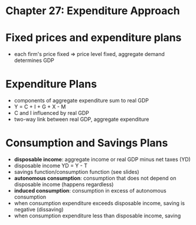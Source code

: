 Chapter 27: Expenditure Approach
===================

Fixed prices and expenditure plans
================================

* each firm's price fixed => price level fixed, aggregate demand determines GDP

Expenditure Plans
==================

* components of aggregate expenditure sum to real GDP
* Y = C + I + G + X - M
* C and I influenced by real GDP
* two-way link between real GDP, aggregate expenditure

Consumption and Savings Plans
===========================

* __disposable income__: aggregate income or real GDP minus net taxes (YD)
* disposable income YD = Y - T
* savings function/consumption function (see slides)
* __autonomous consumption__: consumption that does not depend on disposable income (happens regardless)
* __induced consumption__: consumption in excess of autonomous consumption
* when consumption expenditure exceeds disposable income, saving is negative (dissaving)
* when consumption expenditure less than disposable income, saving
